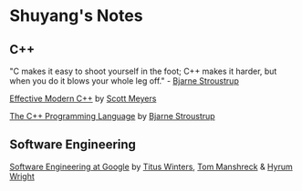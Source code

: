# Shuyang's Notes

## C++

"C makes it easy to shoot yourself in the foot; C++ makes it harder, but when you do it blows your whole leg off." - [Bjarne Stroustrup](https://www.stroustrup.com/quotes.html)

[Effective Modern C++](cpp/effective_cpp/README.md) by [Scott Meyers](https://www.aristeia.com/)

[The C++ Programming Language](cpp/the_cpp_prog_lang/README.md) by [Bjarne Stroustrup](https://www.stroustrup.com/index.html)

## Software Engineering

[Software Engineering at Google](software_engineering/software_engineering_at_google/README.md) by [Titus Winters](https://www.linkedin.com/in/tituswinters/), [Tom Manshreck](https://www.linkedin.com/in/thomas-manshreck-0111a11/) & [Hyrum Wright](https://www.linkedin.com/in/hyrum-wright-0905427/)
